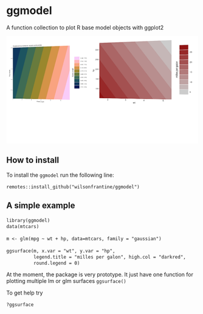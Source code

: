 # ggmodel
A function collection to plot R base model objects with ggplot2

<img src="img/plot1.png" />

## How to install

To install the `ggmodel` run the following line:

```{r}
remotes::install_github("wilsonfrantine/ggmodel")
```

## A simple example

```{r}
library(ggmodel)
data(mtcars)

m <- glm(mpg ~ wt + hp, data=mtcars, family = "gaussian")

ggsurface(m, x.var = "wt", y.var = "hp",
          legend.title = "milles per galon", high.col = "darkred", 
          round.legend = 0)
```


At the moment, the package is very prototype. 
It just have one function for plotting multiple lm or glm surfaces
`ggsurface()`

To get help try

```{r}
?ggsurface
```


